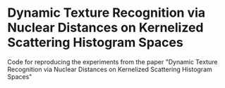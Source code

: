 # Dynamic Texture Recognition via Nuclear Distances on Kernelized Scattering Histogram Spaces
Code for reproducing the experiments from the paper "Dynamic Texture Recognition via Nuclear Distances on Kernelized Scattering Histogram Spaces"
